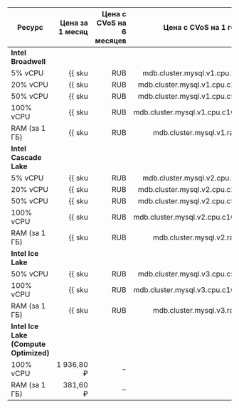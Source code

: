 
| Ресурс        | Цена за 1 месяц                                          | Цена с CVoS на 6 месяцев                                                              | Цена с CVoS на 1 год                                                                  |
|---------------|---------------------------------------------------------:|--------------------------------------------------------------------------------------:|--------------------------------------------------------------------------------------:|
| **Intel Broadwell**                                                                                                                                                                                                                                      |
| 5% vCPU       | {{ sku|RUB|mdb.cluster.mysql.v1.cpu.c5|month|string }}   | −                                                                                     | −                                                                                     |
| 20% vCPU      | {{ sku|RUB|mdb.cluster.mysql.v1.cpu.c20|month|string }}  | −                                                                                     | −                                                                                     |
| 50% vCPU      | {{ sku|RUB|mdb.cluster.mysql.v1.cpu.c50|month|string }}  | −                                                                                     | −                                                                                     |
| 100% vCPU     | {{ sku|RUB|mdb.cluster.mysql.v1.cpu.c100|month|string }} | −                                                                                     | −                                                                                     |
| RAM (за 1 ГБ) | {{ sku|RUB|mdb.cluster.mysql.v1.ram|month|string }}      | −                                                                                     | −                                                                                     |
| **Intel Cascade Lake**                                                                                                                                                                                                                                   |
| 5% vCPU       | {{ sku|RUB|mdb.cluster.mysql.v2.cpu.c5|month|string }}   | −                                                                                     | −                                                                                     |
| 20% vCPU      | {{ sku|RUB|mdb.cluster.mysql.v2.cpu.c20|month|string }}  | −                                                                                     | −                                                                                     |
| 50% vCPU      | {{ sku|RUB|mdb.cluster.mysql.v2.cpu.c50|month|string }}  | −                                                                                     | −                                                                                     |
| 100% vCPU     | {{ sku|RUB|mdb.cluster.mysql.v2.cpu.c100|month|string }} | {{ sku|RUB|v1.commitment.selfcheckout.m6.mdb.mysql.cpu.c100.v2|month|string }} (-15%) | {{ sku|RUB|v1.commitment.selfcheckout.y1.mdb.mysql.cpu.c100.v2|month|string }} (-22%) |
| RAM (за 1 ГБ) | {{ sku|RUB|mdb.cluster.mysql.v2.ram|month|string }}      | {{ sku|RUB|v1.commitment.selfcheckout.m6.mdb.mysql.ram.v2|month|string }} (-15%)      | {{ sku|RUB|v1.commitment.selfcheckout.y1.mdb.mysql.ram.v2|month|string }} (-22%)      |
| **Intel Ice Lake**                                                                                                                                                                                                                                       |
| 50% vCPU      | {{ sku|RUB|mdb.cluster.mysql.v3.cpu.c50|month|string }}  | −                                                                                     | −                                                                                     |
| 100% vCPU     | {{ sku|RUB|mdb.cluster.mysql.v3.cpu.c100|month|string }} | {{ sku|RUB|v1.commitment.selfcheckout.m6.mdb.mysql.cpu.c100.v3|month|string }} (-15%) | {{ sku|RUB|v1.commitment.selfcheckout.y1.mdb.mysql.cpu.c100.v3|month|string }} (-22%) |
| RAM (за 1 ГБ) | {{ sku|RUB|mdb.cluster.mysql.v3.ram|month|string }}      | {{ sku|RUB|v1.commitment.selfcheckout.m6.mdb.mysql.ram.v3|month|string }} (-15%)      | {{ sku|RUB|v1.commitment.selfcheckout.y1.mdb.mysql.ram.v3|month|string }} (-22%)      |
| **Intel Ice Lake (Compute Optimized)** |
| 100% vCPU | 1 936,80 ₽ | − | − |
| RAM (за 1 ГБ) | 381,60 ₽ | − | − |


